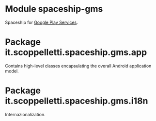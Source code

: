 # Module spaceship-gms

Spaceship for [Google Play Services](http://developers.google.com/android).

# Package it.scoppelletti.spaceship.gms.app

Contains high-level classes encapsulating the overall Android application model.

# Package it.scoppelletti.spaceship.gms.i18n

Internazionalization.
